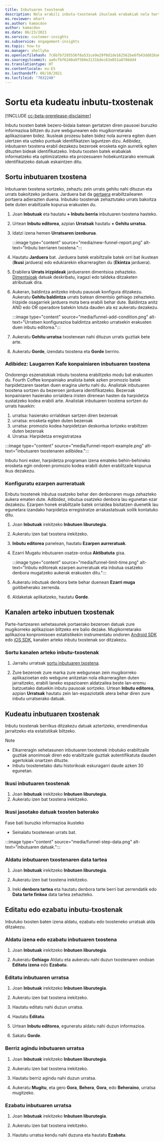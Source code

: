 ```yaml
---
title: Inbutuaren txostenak
description: Nola erabili inbutu-txostenak ikusleak erabakiak nola hartzen dituen ulertzeko.
ms.reviewer: mhart
ms.author: kamacdon
author: kamacdon
ms.date: 06/23/2021
ms.service: customer-insights
ms.subservice: engagement-insights
ms.topic: how-to
ms.manager: shellyha
ms.openlocfilehash: 7c6b7b7285556f8a531ce9e29f0d1de162562be6fb43dd826a65fd9e00d87b30
ms.sourcegitcommit: aa0cfbf6240a9f560e3131bdec63e051a8786dd4
ms.translationtype: HT
ms.contentlocale: eu-ES
ms.lasthandoff: 08/10/2021
ms.locfileid: "7032240"
---
```

# <a name="create-and-manage-funnel-reports"></a>Sortu eta kudeatu inbutu-txostenak

[!INCLUDE [cc-beta-prerelease-disclaimer](includes/cc-beta-prerelease-disclaimer.md)]

Inbutu txosten batek bezero-bidaia batean gertatzen diren pausoei buruzko informazioa biltzen du zure webgunearen edo mugikorretarako aplikazioaren bidez. Ikusleak prozesu baten bidez nola aurrera egiten duen ulertzen eta uzteko puntuak identifikatzen laguntzen dizu. Adibidez, inbutuaren txostena erabil dezakezu bezeroek erosketa egin aurretik egiten dituzten bideak identifikatzeko. Inbutu txosten batek erabakiak informatzeko eta optimizatzeko eta prozesuaren hobekuntzarako eremuak identifikatzeko datuak eskaintzen ditu.

## <a name="create-a-funnel-report"></a>Sortu inbutuaren txostena

Inbutuaren txostena sortzeko, zehaztu zein urrats gehitu nahi dituzun eta urrats bakoitzeko jarduera. Jarduera bat da [gertaera](glossary.md) erabiltzailearen portaera adierazten duena. Inbutuko txostenak zehaztutako urrats bakoitza bete duten erabiltzaile kopurua erakusten du. 

1. Joan **Inbutuak** eta hautatu **+ Inbutu berria** inbutuaren txostena hasteko.

1. Urtean **Inbutu editorea**, azpian **Urratsak** hautatu **+ Gehitu urratsa.** 

1. Idatzi izena hemen **Urratsaren izenburua**.

   :::image type="content" source="media/new-funnel-report.png" alt-text="Inbutu berriaren txostena.":::

1. Hautatu **Jarduera** bat. Jarduera batek erabiltzaile batek orri bat ikustean (**Ikusi** jarduera) edo edukiarekin elkarreragiten du (**Ekintza** jarduera).

1. Erabilera **Urrats irizpideak** jardueraren dimentsioa zehazteko. [Dimentsioak](dimensions.md) datuak deskribatu, iragazi edo taldeka ditzaketen atributuak dira.

1. Aukeran, baldintza anitzeko inbutu pausoak konfigura ditzakezu. Aukeratu **Gehitu baldintza** urrats batean dimentsio gehiago zehazteko. Irizpide osagarriek jarduera mota bera erabili behar dute. Baldintza anitz AND edo OR operadore batekin lotuta dauden ala ez aukeratu dezakezu.

   :::image type="content" source="media/funnel-add-condition.png" alt-text="Urratsen konfigurazioa baldintza anitzeko urratsekin erakusten duen inbutu editorea.":::

1. Aukeratu **Gehitu urratsa** txostenean nahi dituzun urrats guztiak bete arte.

1. Aukeratu **Gorde**, izendatu txostena eta **Gorde** berriro. 

### <a name="example-fourth-coffee-company-funnel-report"></a>Adibidez: Laugarren Kafe konpainiaren inbutuaren txostena

Ondorengo eszenatokiak inbutu txostena erabiltzeko modu bat erakusten du. Fourth Coffee konpainiako analista batek azken promozio batek harpidetzaren tasetan duen eragina ulertu nahi du. Analistak inbutuaren txostena sortzen du bezeroen jarduera identifikatzeko. Bezeroak konpainiaren hasierako orrialdera iristen direnean hasten da harpidetza sustatzeko kodea erabili arte. Analistak inbutuaren txostena sortzen du urrats hauekin:

1. urratsa: hasierako orrialdean sartzen diren bezeroak   
2. urratsa: erosketa egiten duten bezeroak   
3. urratsa: promozio kodea harpidetzan deskontua lortzeko erabiltzen duten bezeroak   
4. Urratsa: Harpidetza erregistratzea   

:::image type="content" source="media/funnel-report-example.png" alt-text="inbutuaren txostenaren adibidea.":::
  
Inbutu honi esker, harpidetza programan izena emateko behin-behineko erosketa egin ondoren promozio kodea erabili duten erabiltzaile kopurua ikus dezakezu.

### <a name="configure-advanced-settings"></a>Konfiguratu ezarpen aurreratuak 

Enbutu txostenek inbutua osatzeko behar den denboraren muga zehazteko aukera ematen dute. Adibidez, inbutua osatzeko denbora lau egunetan ezar dezakezu. Ezarpen honek erabiltzaile batek orrialdea bisitatzen duenetik lau egunetara izandako harpidetza erregistratze arrakastatsuak soilik kontatuko ditu.

1. Joan **Inbutuak** irekitzeko **Inbutuen liburutegia**.

1. Aukeratu izen bat txostena irekitzeko. 

1. **Inbutu editorea** panelean, hautatu **Ezarpen aurreratuak**. 

1. Ezarri Mugatu inbutuaren osatze-ordua **Aktibatuta** gisa.

   :::image type="content" source="media/funnel-limit-time.png" alt-text="Inbutu editoreak ezarpen aurreratuak eta inbutua osatzeko denbora mugatzeko aukerak erakusten ditu.":::

1. Aukeratu inbutuak denbora bete behar duenean **Ezarri muga** goitibeherako zerrenda.

1. Aldaketak aplikatzeko, hautatu **Gorde**.


## <a name="cross-channel-funnel-reports"></a>Kanalen arteko inbutuen txostenak 

Parte-hartzearen xehetasunek portaerako bezeroen datuak zure mugikorreko aplikazioan biltzeko ere balio dezake. Mugikorretarako aplikazioa konpromisoen estatistikekin instrumentatu ondoren [Android SDK](get-started-android.md) edo [iOS SDK](get-started-ios.md), kanalen arteko inbutu txostenak sor ditzakezu. 

### <a name="create-a-cross-channel-funnel-report"></a>Sortu kanalen arteko inbutu-txostenak 

1. Jarraitu urratsak [sortu inbutuaren txostena](#create-a-funnel-report).    

1. Zure bezeroek zure marka zure webgunean zein mugikorreko aplikazioetan edo webgune anitzetan nola elkarreragiten duten jarraitzeko, erabili laneko espazioaren aldatzailea beste lan-eremu batzuetako datuekin inbutu pausoak sortzeko. Urtean **Inbutu editorea**, azpian **Urratsak** hautatu zein lan-espaziotatik atera behar diren zure inbutu urratserako datuak.

## <a name="manage-funnel-reports"></a>Kudeatu inbutuaren txostenak

Inbutu txostenak berrikus ditzakezu datuak aztertzeko, errendimendua jarraitzeko eta estatistikak biltzeko.

> [!NOTE]
> - Elkarreragin xehetasunen inbutuaren txostenek inbutuko erabiltzaile guztiak anonimoak diren edo erabiltzaile guztiak autentifikatuta dauden agertokiak onartzen dituzte. 
> - Inbutu txostenetako datu historikoak eskuragarri daude azken 30 egunetan.

### <a name="view-funnel-reports"></a>Ikusi inbutuaren txostenak

1. Joan **Inbutuak** irekitzeko **Inbutuen liburutegia**.
1. Aukeratu izen bat txostena irekitzeko.    

### <a name="see-the-data-collected-for-a-report"></a>Ikusi jasotako datuak txosten baterako   

Fase bati buruzko informazioa ikusteko

- Seinalatu txostenean urrats bat.

:::image type="content" source="media/funnel-step-data.png" alt-text="inbutuaren datuak.":::

### <a name="change-the-date-range-for-the-funnel-report"></a>Aldatu inbutuaren txostenaren data tartea

1. Joan **Inbutuak** irekitzeko **Inbutuen liburutegia**.

1. Aukeratu izen bat txostena irekitzeko.

1. Ireki **denbora tartea** eta hautatu denbora tarte berri bat zerrendatik edo **Data tarte finkoa** data tartea zehazteko.

## <a name="edit-or-delete-funnel-reports"></a>Editatu edo ezabatu inbutu-txostenak

Inbutuko txosten baten izena aldatu, ezabatu edo txosteneko urratsak alda ditzakezu.

### <a name="rename-or-delete-a-funnel-report"></a>Aldatu izena edo ezabatu inbutuaren txostena

1. Joan **Inbutuak** irekitzeko **Inbutuen liburutegia**. 

1. Aukeratu **Gehiago** Aldatu eta aukeratu nahi duzun txostenaren ondoan **Editatu izena** edo **Ezabatu**.

### <a name="edit-a-funnel-step"></a>Editatu inbutuaren urratsa  

1. Joan **Inbutuak** irekitzeko **Inbutuen liburutegia**. 

1. Aukeratu izen bat txostena irekitzeko.

1. Hautatu editatu nahi duzun urratsa.

1. Hautatu **Editatu**.

1. Urtean **Inbutu editorea**, eguneratu aldatu nahi duzun informazioa.  

1. Sakatu **Gorde**.

### <a name="reorder-a-funnel-step"></a>Berriz agindu inbutuaren urratsa

1. Joan **Inbutuak** irekitzeko **Inbutuen liburutegia**. 

1. Aukeratu izen bat txostena irekitzeko.

1. Hautatu berriz agindu nahi duzun urratsa.

1. Aukeratu **Mugitu**, eta gero **Gora**, **Behera**, **Gora**, edo **Beheraino**, urratsa mugitzeko.

### <a name="delete-a-funnel-step"></a>Ezabatu inbutuaren urratsa

1. Joan **Inbutuak** irekitzeko **Inbutuen liburutegia**. 

1. Aukeratu izen bat txostena irekitzeko.

1. Hautatu urratsa kendu nahi duzuna eta hautatu **Ezabatu**.

